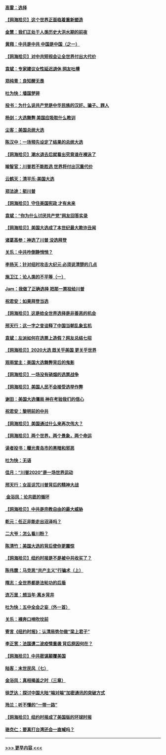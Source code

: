 #### [高雷：选择](../pages/nsc993/n12549087.md?t=11141802) 
#### [【网海拾贝】这个世界正面临着重新塑造](../pages/nsc993/n12548326.md?t=11141802) 
#### [金慧：我们正处于人类历史大洪水期的前夜](../pages/nsc993/n12547914.md?t=11141802) 
#### [黄翔：中共是中共 中国是中国（之一）](../pages/nsc993/n12547576.md?t=11141802) 
#### [【网海拾贝】对中共短视会让全世界付出大代价](../pages/nsc993/n12546043.md?t=11141802) 
#### [袁斌：专家建议女性延迟退休 网友吐槽](../pages/nsc993/n12545424.md?t=11141802) 
#### [郑纯青：良知醒无畏](../pages/nsc993/n12545394.md?t=11141802) 
#### [吐为快：墙国梦碎](../pages/nsc993/n12545309.md?t=11141802) 
#### [投书：为什么说共产党是中华民族的汉奸、骗子、罪人](../pages/nsc993/n12545089.md?t=11141802) 
#### [杨剑：大选舞弊 美国应吸取什么教训](../pages/nsc993/n12543937.md?t=11141802) 
#### [尘客：美国总统大选](../pages/nsc993/n12543828.md?t=11141802) 
#### [陈汉中：一场预先设定了结果的总统大选](../pages/nsc993/n12543564.md?t=11141802) 
#### [【网海拾贝】潮水退去后就看出究竟谁在裸泳了](../pages/nsc993/n12543321.md?t=11141802) 
#### [喻智官：川普若不能胜选 世界将付出沉重代价](../pages/nsc993/n12541352.md?t=11141802) 
#### [云鹤天：清平乐‧美国大选](../pages/nsc993/n12540916.md?t=11141802) 
#### [郑法途：挺川普](../pages/nsc993/n12540898.md?t=11141802) 
#### [【网海拾贝】守住美国宪政 才有未来](../pages/nsc993/n12540423.md?t=11141802) 
#### [袁斌：“你为什么讨厌共产党”网友回答实录](../pages/nsc993/n12540208.md?t=11141802) 
#### [【网海拾贝】美国大选成了本世纪最大欺诈丑闻](../pages/nsc993/n12538029.md?t=11141802) 
#### [诸葛高参：神选了川普 没选拜登](../pages/nsc993/n12537664.md?t=11141802) 
#### [关乐：中共咋倒静悄悄？](../pages/nsc993/n12537615.md?t=11141802) 
#### [李扬天：针对纽时攻击大纪元 必须说清楚的几点](../pages/nsc993/n12536001.md?t=11141802) 
#### [施卫江：论人类的不平等（一）](../pages/nsc993/n12535700.md?t=11141802) 
#### [Jam：我做了正确选择 把那一票投给川普](../pages/nsc993/n12535743.md?t=11141802) 
#### [祝君安：如果拜登当选](../pages/nsc993/n12535726.md?t=11141802) 
#### [【网海拾贝】这是给全世界选择是非善恶的机会](../pages/nsc993/n12535061.md?t=11141802) 
#### [邢天行：这一字之变诠释了中国当朝乱象玄机](../pages/nsc993/n12533446.md?t=11141802) 
#### [袁斌：左派如何在选票上造假？网友总结七招](../pages/nsc993/n12533180.md?t=11141802) 
#### [【网海拾贝】2020大选 既关乎美国 更关乎世界](../pages/nsc993/n12533161.md?t=11141802) 
#### [观雨堂主：美国大选舞弊背后的鬼影](../pages/nsc993/n12533153.md?t=11141802) 
#### [【网海拾贝】一场没有硝烟的选票战争](../pages/nsc993/n12531883.md?t=11141802) 
#### [【网海拾贝】美国人民不会接受选举作弊](../pages/nsc993/n12528850.md?t=11141802) 
#### [谢田：美国大选僵局 神在考验我们的信心](../pages/nsc993/n12527932.md?t=11141802) 
#### [祝君安：黎明前的中共](../pages/nsc993/n12524071.md?t=11141802) 
#### [【网海拾贝】美国通过什么来再次伟大？](../pages/nsc993/n12523844.md?t=11141802) 
#### [【网海拾贝】两个世界，两个景象，两个命运](../pages/nsc993/n12521419.md?t=11141802) 
#### [读者投书：曝光青岛市的黑暗和邪恶](../pages/nsc993/n12520988.md?t=11141802) 
#### [吐为快：无语](../pages/nsc993/n12518588.md?t=11141802) 
#### [佳月：“川普2020”是一场世界运动](../pages/nsc993/n12518581.md?t=11141802) 
#### [邢天行：女巫诅咒川普背后的精神大战](../pages/nsc993/n12517257.md?t=11141802) 
#### [ 金浴凤：论共匪的循环](../pages/nsc993/n12517133.md?t=11141802) 
#### [【网海拾贝】中共是宗教自由的最大威胁](../pages/nsc993/n12516879.md?t=11141802) 
#### [乾元：任正非能走出沼泽吗？](../pages/nsc993/n12515831.md?t=11141802) 
#### [二大爷：怎么看川粉？](../pages/nsc993/n12515820.md?t=11141802) 
#### [陈清竹：美国大选的背后使你更震惊](../pages/nsc993/n12515589.md?t=11141802) 
#### [【网海拾贝】纽约时报是不是被中共收买了？](../pages/nsc993/n12515122.md?t=11141802) 
#### [陈伟霆：马克思“共产主义”行骗术（上）](../pages/nsc993/n12510217.md?t=11141802) 
#### [隋志：全世界都是法轮功的后盾](../pages/nsc993/n12510636.md?t=11141802) 
#### [连万里：想当年‧离乡背井](../pages/nsc993/n12510623.md?t=11141802) 
#### [吐为快：五中全会之妄（外一首）](../pages/nsc993/n12510470.md?t=11141802) 
#### [关乐：裸奔口哨吹坟前](../pages/nsc993/n12510403.md?t=11141802) 
#### [寄言《纽约时报》：认清局势勿做“梁上君子”](../pages/nsc993/n12510042.md?t=11141802) 
#### [李正宽：法国遭二波疫情重袭 背后原因何在？](../pages/nsc993/n12509971.md?t=11141802) 
#### [【网海拾贝】中共密谋颠覆美国](../pages/nsc993/n12509816.md?t=11141802) 
#### [陆客：末世民风（七）](../pages/nsc993/n12507822.md?t=11141802) 
#### [金浴凤：真相揭盖之时（三章）](../pages/nsc993/n12507804.md?t=11141802) 
#### [徐芝达：探讨中国大陆“端对端”加密通讯的突破方式](../pages/nsc993/n12507682.md?t=11141802) 
#### [玲兰：听不懂的“一带一路”](../pages/nsc993/n12507669.md?t=11141802) 
#### [【网海拾贝】纽约时报成了美国版的环球时报](../pages/nsc993/n12507053.md?t=11141802) 
#### [骆克仁：要真打台湾还会一直喊吗？](../pages/nsc993/n12506843.md?t=11141802) 

----
#### [ >>> 更早内容 <<< ](../indexes/nsc993-earlier.md)

